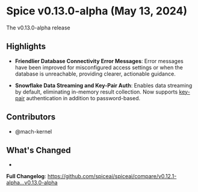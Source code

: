 # Spice v0.13.0-alpha (May 13, 2024)

The v0.13.0-alpha release

## Highlights

- **Friendlier Database Connectivity Error Messages**: Error messages have been improved for misconfigured access settings or when the database is unreachable, providing clearer, actionable guidance.

- **Snowflake Data Streaming and Key-Pair Auth**: Enables data streaming by default, eliminating in-memory result collection. Now supports [key-pair](https://docs.snowflake.com/en/user-guide/key-pair-auth) authentication in addition to password-based.

## Contributors

- @mach-kernel

## What's Changed

* 


**Full Changelog**: https://github.com/spiceai/spiceai/compare/v0.12.1-alpha...v0.13.0-alpha
